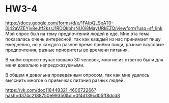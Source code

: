 # HW3-4
https://docs.google.com/forms/d/e/1FAIpQLSeAT0-0j42aVZEYjv8eJtf2ksrJ1RDQkbhrNU0i8MayURkEZQ/viewform?usp=sf_link
Мой опрос был на тему предпочтений людей в еде. Мне эта тема показалась очень интересной, так как каждый из нас принимает пищу ежедневно, но у каждого разное время приёма пищи, разные вкусовые предпочтения, разные приоритеты во времени питания. 

В моём опросе поучаствовало 30 человек, многие из ответов были для меня довольно непредсказуемыми.

В общем я довольна проведённым опросом, так как мне удалось выяснить многое о привычках питания разных людей.

https://vk.com/doc118448321_460672266?hash=d374c2188750e99350&dl=0f4d139cd05ff8dcd8
